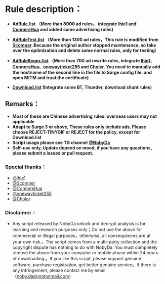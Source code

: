 # Rule description：

* **[AdRule.list](https://raw.githubusercontent.com/NobyDa/Script/master/Surge/AdRule.list) （More than 8000 ad rules， integrate [lhie1](https://github.com/lhie1/Rules) and [ConnersHua](https://github.com/ConnersHua/Profiles) and added some advertising rules)**

* **[AdRuleTest.list](https://raw.githubusercontent.com/NobyDa/Script/master/Surge/AdRuleTest.list) （More than 1300 ad rules，This rule is modified from [Scomper](https://github.com/scomper/Surge). Because the original author stopped maintenance, so take over the optimization and delete some normal rules, only for testing**)

* **[AdRuleRegex.list](https://raw.githubusercontent.com/NobyDa/Script/master/Surge/AdRuleRegex.list) （More than 700 ad rewrite rules, integrate [lhie1](https://github.com/lhie1/Rules)、[ConnersHua](https://github.com/ConnersHua/Profiles)、[onewayticket255](https://github.com/onewayticket255/Surge-Script) and [Choler](https://github.com/Choler/Surge/tree/master/Ruleset).  You need to manually add the hostname of the second line in the file to Surge config file. and open MITM and trust the certificate)**

* **[Download.list](https://raw.githubusercontent.com/NobyDa/Script/master/Surge/Download.list) (Integrate some BT, Thunder, download shunt rules)**

## Remarks：

* **Most of these are Chinese advertising rules. overseas users may not applicable**
* **Adapt to Surge 3 or above, These rules only include ads. Please choose REJECT-TINYGIF or REJECT for the policy. except for Download.list**
* **Script usage please see TG channel [@NobyDa](https://t.me/NobyDa)**
* **Self-use only, Update depend on mood, if you have any questions, please submit a Issues or pull request.**


### Special thanks：

* [@lhie1](https://github.com/lhie1)
* [@Scomper](https://github.com/scomper)
* [@ConnersHua](https://github.com/ConnersHua)
* [@onewayticket255](https://github.com/onewayticket255)
* [@Choler](https://github.com/Choler)

### Disclaimer：

* Any script released by NobyDa unlock and decrypt analysis is for learning and research purposes only；Do not use the above for commercial or illegal purposes，otherwise, all consequences are at your own risk.。The script comes from a multi-party collection and the copyright dispute has nothing to do with NobyDa. You must completely remove the above from your computer or mobile phone within 24 hours of downloading.。If you like this script, please support genuine software, purchase registration, get better genuine service。If there is any infringement, please contact me by email.（noby.da@protonmail.com）